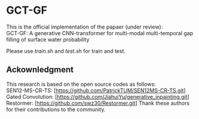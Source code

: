 # GCT-GF  
This is the official implementation of the papaer (under review):  
GCT-GF: A generative CNN-transformer for multi-modal multi-temporal gap filling of surface water probability  

Please use *train.sh* and *test.sh* for train and test.  

## Ackownledgment
This research is based on the open source codes as follows:  
SEN12-MS-CR-TS: [https://github.com/PatrickTUM/SEN12MS-CR-TS.git]
Gated Convolution: [https://github.com/JiahuiYu/generative_inpainting.git]
Restormer: [https://github.com/swz30/Restormer.git]
Thank these authors for their contributions to the community.

